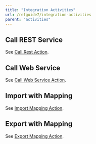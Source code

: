 ```yaml
---
title: "Integration Activities"
url: /refguide7/integration-activities
parent: "activities"
---
```


## Call REST Service

See [Call Rest Action](call-rest-action).

## Call Web Service

See [Call Web Service Action](call-web-service-action).

## Import with Mapping

See [Import Mapping Action](import-mapping-action).

## Export with Mapping

See [Export Mapping Action](export-mapping-action).
